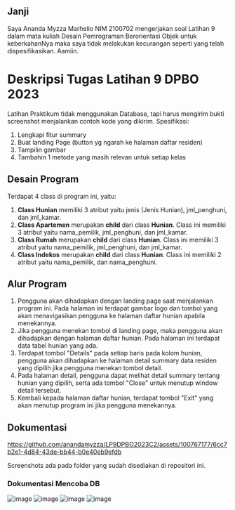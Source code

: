 ## Janji
Saya Ananda Myzza Marhelio NIM 2100702 mengerjakan soal Latihan 9 dalam mata kuliah Desain Pemrograman Berorientasi Objek untuk keberkahanNya maka saya tidak melakukan kecurangan seperti yang telah dispesifikasikan. Aamiin.

# Deskripsi Tugas Latihan 9 DPBO 2023
Latihan Praktikum tidak menggunakan Database, tapi harus mengirim bukti screenshot menjalankan contoh kode yang dikirim.
Spesifikasi:
1. Lengkapi fitur summary
2. Buat landing Page (button yg ngarah ke halaman daftar residen)
3. Tampilin gambar
4. Tambahin 1 metode yang masih relevan untuk setiap kelas

## Desain Program
Terdapat 4 class di program ini, yaitu:
1. **Class Hunian** memiliki 3 atribut yaitu jenis (Jenis Hunian), jml_penghuni, dan jml_kamar.
2. **Class Apartemen** merupakan __child__ dari class **Hunian**. Class ini memiliki 3 atribut yaitu nama_pemilik, jml_penghuni, dan jml_kamar.
3. **Class Rumah** merupakan __child__ dari class **Hunian**. Class ini memiliki 3 atribut yaitu nama_pemilik, jml_penghuni, dan jml_kamar.
4. **Class Indekos** merupakan __child__ dari class **Hunian**. Class ini memiliki 2 atribut yaitu nama_pemilik, dan nama_penghuni.

## Alur Program
1. Pengguna akan dihadapkan dengan landing page saat menjalankan program ini. Pada halaman ini terdapat gambar logo dan tombol yang akan menavigasikan pengguna ke halaman daftar hunian apabila menekannya.
2. Jika pengguna menekan tombol di landing page, maka pengguna akan dihadapkan dengan halaman daftar hunian. Pada halaman ini terdapat data tabel hunian yang ada.
3. Terdapat tombol "Details" pada setiap baris pada kolom hunian, pengguna akan dihadapkan ke halaman detail summary data residen yang dipilih jika pengguna menekan tombol detail.
4. Pada halaman detail, pengguna dapat melihat detail summary tentang hunian yang dipilih, serta ada tombol "Close" untuk menutup window detail tersebut.
5. Kembali kepada halaman daftar hunian, terdapat tombol "Exit" yang akan menutup program ini jika pengguna menekannya.

## Dokumentasi
https://github.com/anandamyzza/LP9DPBO2023C2/assets/100767177/6cc7b2e1-4d84-43de-bb44-b0e40eb9efdb

Screenshots ada pada folder yang sudah disediakan di repositori ini.

### Dokumentasi Mencoba DB
![image](https://cdn.discordapp.com/attachments/771791679165431808/1111950602814107749/image.png)
![image](https://cdn.discordapp.com/attachments/771791679165431808/1111950648678809641/image.png)
![image](https://github.com/anandamyzza/LP9DPBO2023C2/assets/100767177/c71ad94b-43e8-4918-8c6a-f76656ecb39b)
![image](https://github.com/anandamyzza/LP9DPBO2023C2/assets/100767177/e3efe54e-b151-4c46-b8ca-db7cb891a53e)

